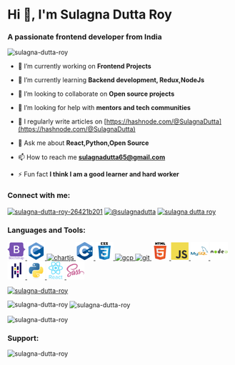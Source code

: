 <h1 align="">Hi 👋, I'm Sulagna Dutta Roy</h1>
<h3 align="">A passionate frontend developer from India</h3>
<p align="left"> <img src="https://komarev.com/ghpvc/?username=sulagna-dutta-roy&label=Profile%20views&color=0e75b6&style=flat" alt="sulagna-dutta-roy" /> </p>

- 🔭 I’m currently working on **Frontend Projects**

- 🌱 I’m currently learning **Backend development, Redux,NodeJs**

- 👯 I’m looking to collaborate on **Open source projects**

- 🤝 I’m looking for help with **mentors and tech communities**

- 📝 I regularly write articles on [https://hashnode.com/@SulagnaDutta](https://hashnode.com/@SulagnaDutta)

- 💬 Ask me about **React,Python,Open Source**

- 📫 How to reach me **sulagnadutta65@gmail.com**

- ⚡ Fun fact **I think I am a good learner and hard worker**

<h3 align="left">Connect with me:</h3>
<p align="left">
<a href="https://linkedin.com/in/sulagna-dutta-roy-26421b201" target="blank"><img align="center" src="https://raw.githubusercontent.com/rahuldkjain/github-profile-readme-generator/master/src/images/icons/Social/linked-in-alt.svg" alt="sulagna-dutta-roy-26421b201" height="30" width="40" /></a>
<a href="https://hashnode.com/@sulagnadutta" target="blank"><img align="center" src="https://raw.githubusercontent.com/rahuldkjain/github-profile-readme-generator/master/src/images/icons/Social/hashnode.svg" alt="@sulagnadutta" height="30" width="40" /></a>
<a href="https://www.youtube.com/c/sulagna dutta roy" target="blank"><img align="center" src="https://raw.githubusercontent.com/rahuldkjain/github-profile-readme-generator/master/src/images/icons/Social/youtube.svg" alt="sulagna dutta roy" height="30" width="40" /></a>
</p>

<h3 align="left">Languages and Tools:</h3>
<p align="left"> <a href="https://getbootstrap.com" target="_blank" rel="noreferrer"> <img src="https://raw.githubusercontent.com/devicons/devicon/master/icons/bootstrap/bootstrap-plain-wordmark.svg" alt="bootstrap" width="40" height="40"/> </a> <a href="https://www.cprogramming.com/" target="_blank" rel="noreferrer"> <img src="https://raw.githubusercontent.com/devicons/devicon/master/icons/c/c-original.svg" alt="c" width="40" height="40"/> </a> <a href="https://www.chartjs.org" target="_blank" rel="noreferrer"> <img src="https://www.chartjs.org/media/logo-title.svg" alt="chartjs" width="40" height="40"/> </a> <a href="https://www.w3schools.com/cpp/" target="_blank" rel="noreferrer"> <img src="https://raw.githubusercontent.com/devicons/devicon/master/icons/cplusplus/cplusplus-original.svg" alt="cplusplus" width="40" height="40"/> </a> <a href="https://www.w3schools.com/css/" target="_blank" rel="noreferrer"> <img src="https://raw.githubusercontent.com/devicons/devicon/master/icons/css3/css3-original-wordmark.svg" alt="css3" width="40" height="40"/> </a> <a href="https://cloud.google.com" target="_blank" rel="noreferrer"> <img src="https://www.vectorlogo.zone/logos/google_cloud/google_cloud-icon.svg" alt="gcp" width="40" height="40"/> </a> <a href="https://git-scm.com/" target="_blank" rel="noreferrer"> <img src="https://www.vectorlogo.zone/logos/git-scm/git-scm-icon.svg" alt="git" width="40" height="40"/> </a> <a href="https://www.w3.org/html/" target="_blank" rel="noreferrer"> <img src="https://raw.githubusercontent.com/devicons/devicon/master/icons/html5/html5-original-wordmark.svg" alt="html5" width="40" height="40"/> </a> <a href="https://developer.mozilla.org/en-US/docs/Web/JavaScript" target="_blank" rel="noreferrer"> <img src="https://raw.githubusercontent.com/devicons/devicon/master/icons/javascript/javascript-original.svg" alt="javascript" width="40" height="40"/> </a> <a href="https://www.mysql.com/" target="_blank" rel="noreferrer"> <img src="https://raw.githubusercontent.com/devicons/devicon/master/icons/mysql/mysql-original-wordmark.svg" alt="mysql" width="40" height="40"/> </a> <a href="https://nodejs.org" target="_blank" rel="noreferrer"> <img src="https://raw.githubusercontent.com/devicons/devicon/master/icons/nodejs/nodejs-original-wordmark.svg" alt="nodejs" width="40" height="40"/> </a> <a href="https://pandas.pydata.org/" target="_blank" rel="noreferrer"> <img src="https://raw.githubusercontent.com/devicons/devicon/2ae2a900d2f041da66e950e4d48052658d850630/icons/pandas/pandas-original.svg" alt="pandas" width="40" height="40"/> </a> <a href="https://www.python.org" target="_blank" rel="noreferrer"> <img src="https://raw.githubusercontent.com/devicons/devicon/master/icons/python/python-original.svg" alt="python" width="40" height="40"/> </a> <a href="https://reactjs.org/" target="_blank" rel="noreferrer"> <img src="https://raw.githubusercontent.com/devicons/devicon/master/icons/react/react-original-wordmark.svg" alt="react" width="40" height="40"/> </a> <a href="https://sass-lang.com" target="_blank" rel="noreferrer"> <img src="https://raw.githubusercontent.com/devicons/devicon/master/icons/sass/sass-original.svg" alt="sass" width="40" height="40"/> </a> </p>


<p align="left"> <a href="https://github.com/ryo-ma/github-profile-trophy"><img src="https://github-profile-trophy.vercel.app/?username=sulagna-dutta-roy" alt="sulagna-dutta-roy" /></a> </p>


<p><img align="left" src="https://github-readme-stats.vercel.app/api/top-langs?username=sulagna-dutta-roy&show_icons=true&locale=en&layout=compact&theme=gotham" alt="sulagna-dutta-roy" /></p>

<p>&nbsp;<img align="center" src="https://github-readme-stats.vercel.app/api?username=sulagna-dutta-roy&show_icons=true&locale=en&theme=gotham" alt="sulagna-dutta-roy" /></p>

<p><img align="center" src="https://github-readme-streak-stats.herokuapp.com/?user=sulagna-dutta-roy&theme=gotham" alt="sulagna-dutta-roy" /></p>
 
<h3 align="left">Support:</h3>
<p><a href="https://ko-fi.com/sulagna-dutta-roy"> <img align="left" src="https://cdn.ko-fi.com/cdn/kofi3.png?v=3" height="50" width="210" alt="sulagna-dutta-roy" /></a></p><br><br>
